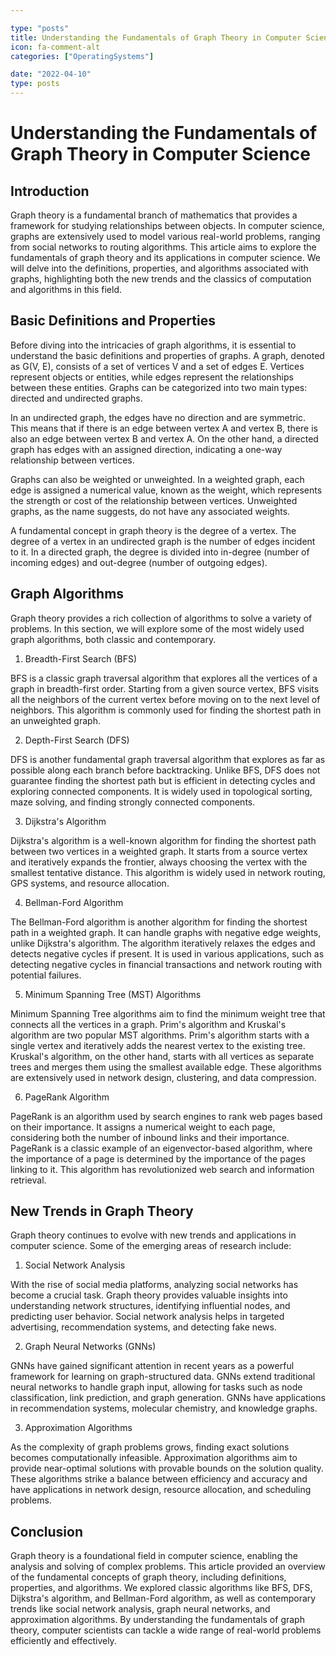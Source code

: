 ```yaml
---

type: "posts"
title: Understanding the Fundamentals of Graph Theory in Computer Science
icon: fa-comment-alt
categories: ["OperatingSystems"]

date: "2022-04-10"
type: posts
---
```





# Understanding the Fundamentals of Graph Theory in Computer Science

## Introduction

Graph theory is a fundamental branch of mathematics that provides a framework for studying relationships between objects. In computer science, graphs are extensively used to model various real-world problems, ranging from social networks to routing algorithms. This article aims to explore the fundamentals of graph theory and its applications in computer science. We will delve into the definitions, properties, and algorithms associated with graphs, highlighting both the new trends and the classics of computation and algorithms in this field.

## Basic Definitions and Properties

Before diving into the intricacies of graph algorithms, it is essential to understand the basic definitions and properties of graphs. A graph, denoted as G(V, E), consists of a set of vertices V and a set of edges E. Vertices represent objects or entities, while edges represent the relationships between these entities. Graphs can be categorized into two main types: directed and undirected graphs.

In an undirected graph, the edges have no direction and are symmetric. This means that if there is an edge between vertex A and vertex B, there is also an edge between vertex B and vertex A. On the other hand, a directed graph has edges with an assigned direction, indicating a one-way relationship between vertices.

Graphs can also be weighted or unweighted. In a weighted graph, each edge is assigned a numerical value, known as the weight, which represents the strength or cost of the relationship between vertices. Unweighted graphs, as the name suggests, do not have any associated weights.

A fundamental concept in graph theory is the degree of a vertex. The degree of a vertex in an undirected graph is the number of edges incident to it. In a directed graph, the degree is divided into in-degree (number of incoming edges) and out-degree (number of outgoing edges).

## Graph Algorithms

Graph theory provides a rich collection of algorithms to solve a variety of problems. In this section, we will explore some of the most widely used graph algorithms, both classic and contemporary.

1. Breadth-First Search (BFS)

BFS is a classic graph traversal algorithm that explores all the vertices of a graph in breadth-first order. Starting from a given source vertex, BFS visits all the neighbors of the current vertex before moving on to the next level of neighbors. This algorithm is commonly used for finding the shortest path in an unweighted graph.

2. Depth-First Search (DFS)

DFS is another fundamental graph traversal algorithm that explores as far as possible along each branch before backtracking. Unlike BFS, DFS does not guarantee finding the shortest path but is efficient in detecting cycles and exploring connected components. It is widely used in topological sorting, maze solving, and finding strongly connected components.

3. Dijkstra's Algorithm

Dijkstra's algorithm is a well-known algorithm for finding the shortest path between two vertices in a weighted graph. It starts from a source vertex and iteratively expands the frontier, always choosing the vertex with the smallest tentative distance. This algorithm is widely used in network routing, GPS systems, and resource allocation.

4. Bellman-Ford Algorithm

The Bellman-Ford algorithm is another algorithm for finding the shortest path in a weighted graph. It can handle graphs with negative edge weights, unlike Dijkstra's algorithm. The algorithm iteratively relaxes the edges and detects negative cycles if present. It is used in various applications, such as detecting negative cycles in financial transactions and network routing with potential failures.

5. Minimum Spanning Tree (MST) Algorithms

Minimum Spanning Tree algorithms aim to find the minimum weight tree that connects all the vertices in a graph. Prim's algorithm and Kruskal's algorithm are two popular MST algorithms. Prim's algorithm starts with a single vertex and iteratively adds the nearest vertex to the existing tree. Kruskal's algorithm, on the other hand, starts with all vertices as separate trees and merges them using the smallest available edge. These algorithms are extensively used in network design, clustering, and data compression.

6. PageRank Algorithm

PageRank is an algorithm used by search engines to rank web pages based on their importance. It assigns a numerical weight to each page, considering both the number of inbound links and their importance. PageRank is a classic example of an eigenvector-based algorithm, where the importance of a page is determined by the importance of the pages linking to it. This algorithm has revolutionized web search and information retrieval.

## New Trends in Graph Theory

Graph theory continues to evolve with new trends and applications in computer science. Some of the emerging areas of research include:

1. Social Network Analysis

With the rise of social media platforms, analyzing social networks has become a crucial task. Graph theory provides valuable insights into understanding network structures, identifying influential nodes, and predicting user behavior. Social network analysis helps in targeted advertising, recommendation systems, and detecting fake news.

2. Graph Neural Networks (GNNs)

GNNs have gained significant attention in recent years as a powerful framework for learning on graph-structured data. GNNs extend traditional neural networks to handle graph input, allowing for tasks such as node classification, link prediction, and graph generation. GNNs have applications in recommendation systems, molecular chemistry, and knowledge graphs.

3. Approximation Algorithms

As the complexity of graph problems grows, finding exact solutions becomes computationally infeasible. Approximation algorithms aim to provide near-optimal solutions with provable bounds on the solution quality. These algorithms strike a balance between efficiency and accuracy and have applications in network design, resource allocation, and scheduling problems.

## Conclusion

Graph theory is a foundational field in computer science, enabling the analysis and solving of complex problems. This article provided an overview of the fundamental concepts of graph theory, including definitions, properties, and algorithms. We explored classic algorithms like BFS, DFS, Dijkstra's algorithm, and Bellman-Ford algorithm, as well as contemporary trends like social network analysis, graph neural networks, and approximation algorithms. By understanding the fundamentals of graph theory, computer scientists can tackle a wide range of real-world problems efficiently and effectively.